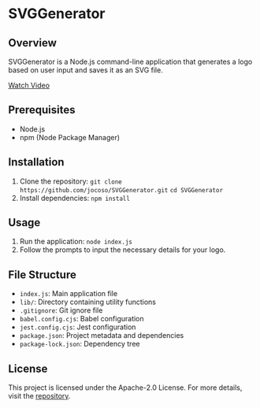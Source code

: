 # SVGGenerator

## Overview
SVGGenerator is a Node.js command-line application that generates a logo based on user input and saves it as an SVG file.

[Watch Video](lib/media/23.06.2024_21.34.17_REC.mp4)


## Prerequisites
- Node.js
- npm (Node Package Manager)

## Installation
1. Clone the repository: `git clone https://github.com/jocoso/SVGGenerator.git` `cd SVGGenerator`
2. Install dependencies: `npm install`

## Usage
1. Run the application: `node index.js`
2. Follow the prompts to input the necessary details for your logo.

## File Structure
- `index.js`: Main application file
- `lib/`: Directory containing utility functions
- `.gitignore`: Git ignore file
- `babel.config.cjs`: Babel configuration
- `jest.config.cjs`: Jest configuration
- `package.json`: Project metadata and dependencies
- `package-lock.json`: Dependency tree

## License
This project is licensed under the Apache-2.0 License. For more details, visit the [repository](https://github.com/jocoso/SVGGenerator).


